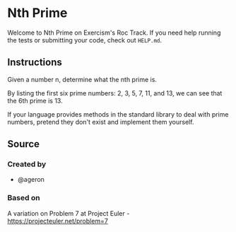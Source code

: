 # Nth Prime

Welcome to Nth Prime on Exercism's Roc Track.
If you need help running the tests or submitting your code, check out `HELP.md`.

## Instructions

Given a number n, determine what the nth prime is.

By listing the first six prime numbers: 2, 3, 5, 7, 11, and 13, we can see that the 6th prime is 13.

If your language provides methods in the standard library to deal with prime numbers, pretend they don't exist and implement them yourself.

## Source

### Created by

- @ageron

### Based on

A variation on Problem 7 at Project Euler - https://projecteuler.net/problem=7